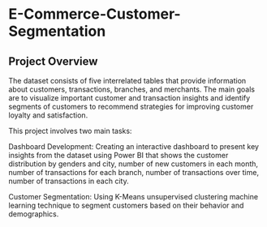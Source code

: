 # **E-Commerce-Customer-Segmentation**

## Project Overview

The dataset consists of five interrelated tables that provide information about customers, transactions, branches, and merchants. The main goals are to visualize important customer and transaction insights and identify segments of customers to recommend strategies for improving customer loyalty and satisfaction.

This project involves two main tasks:

Dashboard Development: Creating an interactive dashboard to present key insights from the dataset using Power BI that shows the customer distribution by genders and city, number of new customers in each month, number of transactions for each branch, number of transactions over time, number of transactions in each city.

Customer Segmentation: Using K-Means unsupervised clustering machine learning technique to segment customers based on their behavior and demographics.

